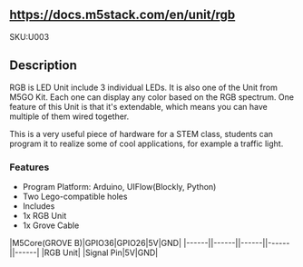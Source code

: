 ## https://docs.m5stack.com/en/unit/rgb
SKU:U003


## Description
RGB is LED Unit include 3 individual LEDs. It is also one of the Unit from M5GO Kit. Each one can display any color based on the RGB spectrum. One feature of this Unit is that it's extendable, which means you can have multiple of them wired together.

This is a very useful piece of hardware for a STEM class, students can program it to realize some of cool applications, for example a traffic light.

### Features
* Program Platform: Arduino, UIFlow(Blockly, Python)
* Two Lego-compatible holes
* Includes
* 1x RGB Unit
* 1x Grove Cable


|M5Core(GROVE B)|GPIO36|GPIO26|5V|GND|
|------||------||------||------||------|
|RGB Unit| |Signal Pin|5V|GND|